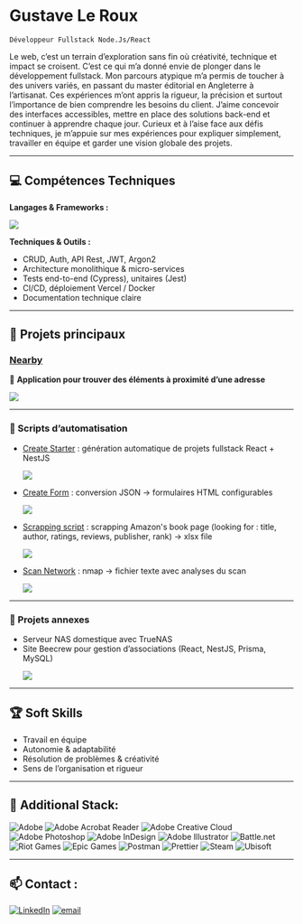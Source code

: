 # Gustave Le Roux

`Développeur Fullstack Node.Js/React`

Le web, c’est un terrain d’exploration sans fin où créativité, technique et impact se croisent. C’est ce qui m’a donné envie de plonger dans le développement fullstack.
Mon parcours atypique m’a permis de toucher à des univers variés, en passant du master éditorial en Angleterre à l’artisanat. Ces expériences m’ont appris la rigueur, la précision et surtout l’importance de bien comprendre les besoins du client.
J’aime concevoir des interfaces accessibles, mettre en place des solutions back-end et continuer à apprendre chaque jour. Curieux et à l’aise face aux défis techniques, je m’appuie sur mes expériences pour expliquer simplement, travailler en équipe et garder une vision globale des projets.

---

## 💻 Compétences Techniques

**Langages & Frameworks :** 
<p align="center>
  <a href="https://skillicons.dev">
    <img src="https://skillicons.dev/icons?i=discord,obsidian,figma,ai,git,gitlab,html,css,react,vite,tailwind,js,ts,nestjs,prisma,mysql,cypress,jest,postman,nginx,docker,vercel,aws">
  </a>
</p>

**Techniques & Outils :**  
- CRUD, Auth, API Rest, JWT, Argon2  
- Architecture monolithique & micro-services  
- Tests end-to-end (Cypress), unitaires (Jest)  
- CI/CD, déploiement Vercel / Docker  
- Documentation technique claire  

---

## 📂 Projets principaux

### [Nearby](https://nearby-finder2-osvxjipn1-scribbl3rs-projects.vercel.app/)  
📌 **Application pour trouver des éléments à proximité d’une adresse**
<p><img src="https://img.shields.io/badge/Stack_:-React,_API_Rest,_Formik_&_Yup,_Zustand,_Verce-blue"></p>

---

### 🤖​ Scripts d’automatisation  
- [Create Starter](https://github.com/Scribbl3r/create-starter) : génération automatique de projets fullstack React + NestJS
  <p><img src="https://img.shields.io/badge/Stack_:-JS-blue"></p>  
- [Create Form](https://github.com/Scribbl3r/create-form) : conversion JSON → formulaires HTML configurables
  <p><img src="https://img.shields.io/badge/Stack_:-JS-blue"></p>
- [Scrapping script](https://github.com/Scribbl3r/web-scrapping-app) : scrapping Amazon's book page (looking for : title, author, ratings, reviews, publisher, rank) -> xlsx file
  <p><img src="https://img.shields.io/badge/Stack_:-python-blue"></p>
- [Scan Network](https://gist.github.com/Scribbl3r/e243777a11c7b7d21c68382521cd2f22) : nmap → fichier texte avec analyses du scan
  <p><img src="https://img.shields.io/badge/Stack_:-python-blue"></p>

---

### 🔧 Projets annexes
- Serveur NAS domestique avec TrueNAS   
- Site Beecrew pour gestion d’associations (React, NestJS, Prisma, MySQL)
  <p><img src="https://img.shields.io/badge/Stack_:-React,_Nest.Js_Prisma_MySQL,_Verce-blue"></p> 

---

## 🏆 Soft Skills
- Travail en équipe  
- Autonomie & adaptabilité  
- Résolution de problèmes & créativité  
- Sens de l’organisation et rigueur  

---

## 🚀​ Additional Stack:
![Adobe](https://img.shields.io/badge/adobe-%23FF0000.svg?style=for-the-badge&logo=adobe&logoColor=white) ![Adobe Acrobat Reader](https://img.shields.io/badge/Adobe%20Acrobat%20Reader-EC1C24.svg?style=for-the-badge&logo=Adobe%20Acrobat%20Reader&logoColor=white) ![Adobe Creative Cloud](https://img.shields.io/badge/Adobe%20Creative%20Cloud-DA1F26.svg?style=for-the-badge&logo=Adobe%20Creative%20Cloud&logoColor=white) ![Adobe Photoshop](https://img.shields.io/badge/adobe%20photoshop-%2331A8FF.svg?style=for-the-badge&logo=adobe%20photoshop&logoColor=white) ![Adobe InDesign](https://img.shields.io/badge/Adobe%20InDesign-49021F?style=for-the-badge&logo=adobeindesign&logoColor=FF3366) ![Adobe Illustrator](https://img.shields.io/badge/adobe%20illustrator-%23FF9A00.svg?style=for-the-badge&logo=adobe%20illustrator&logoColor=white) ![Battle.net](https://img.shields.io/badge/battle.net-%2300AEFF.svg?style=for-the-badge&logo=battle.net&logoColor=white) ![Riot Games](https://img.shields.io/badge/riotgames-D32936.svg?style=for-the-badge&logo=riotgames&logoColor=white) ![Epic Games](https://img.shields.io/badge/epicgames-%23313131.svg?style=for-the-badge&logo=epicgames&logoColor=white) ![Postman](https://img.shields.io/badge/Postman-FF6C37?style=for-the-badge&logo=postman&logoColor=white) ![Prettier](https://img.shields.io/badge/prettier-%23F7B93E.svg?style=for-the-badge&logo=prettier&logoColor=black) ![Steam](https://img.shields.io/badge/steam-%23000000.svg?style=for-the-badge&logo=steam&logoColor=white) ![Ubisoft](https://img.shields.io/badge/Ubisoft-%23F5F5F5.svg?style=for-the-badge&logo=Ubisoft&logoColor=black)

---

## 📫 Contact :
[![LinkedIn](https://img.shields.io/badge/LinkedIn-%230077B5.svg?logo=linkedin&logoColor=white)](https://linkedin.com/in/gustave-le-roux) [![email](https://img.shields.io/badge/Email-D14836?logo=gmail&logoColor=white)](mailto:lerouxgustave3@gmail.com) 

